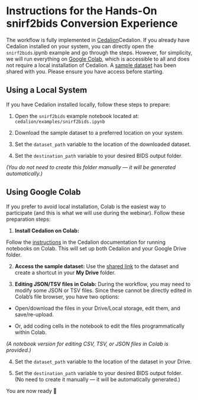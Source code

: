 # Instructions for the Hands-On snirf2bids Conversion Experience


The workflow is fully implemented in [Cedalion](https://doc.ibs.tu-berlin.de/cedalion/doc/dev/)Cedalion. If you already have Cedalion installed on your system, you can directly open the ```snirf2bids```.ipynb example and go through the steps. However, for simplicity, we will run everything on [Google Colab](https://colab.research.google.com/), which is accessible to all and does not require a local installation of Cedalion.
A [sample dataset](https://drive.google.com/drive/folders/1O3LwW-PW4rOWIXVXF-R7j7nRaixViyTV?usp=sharing) has been shared with you. Please ensure you have access before starting.

## Using a Local System
If you have Cedalion installed locally, follow these steps to prepare:

1. Open the ```snirf2bids``` example notebook located at:
 ```cedalion/examples/snirf2bids.ipynb```

2. Download the sample dataset to a preferred location on your system.

3. Set the ```dataset_path``` variable to the location of the downloaded dataset.

4. Set the ```destination_path``` variable to your desired BIDS output folder.

 *(You do not need to create this folder manually — it will be generated automatically.)*
## Using Google Colab
If you prefer to avoid local installation, Colab is the easiest way to participate (and this is what we will use during the webinar). Follow these preparation steps:

1. **Install Cedalion on Colab:**
 
 Follow the [instructions](https://doc.ibs.tu-berlin.de/cedalion/doc/dev/getting_started/colab_setup.html#) in the Cedalion documentation for running notebooks on Colab. This will set up both Cedalion and your Google Drive folder.

2. **Access the sample dataset:** Use the [shared link](https://drive.google.com/drive/folders/1O3LwW-PW4rOWIXVXF-R7j7nRaixViyTV?usp=sharing) to the dataset and create a shortcut in your **My Drive** folder.

3. **Editing JSON/TSV files in Colab:** During the workflow, you may need to modify some JSON or TSV files. Since these cannot be directly edited in Colab’s file browser, you have two options:

- Open/download the files in your Drive/Local storage, edit them, and save/re-upload.

- Or, add coding cells in the notebook to edit the files programmatically within Colab.

 *(A notebook version for editing CSV, TSV, or JSON files in Colab is provided.)*

4. Set the ```dataset_path``` variable to the location of the dataset in your Drive.

5. Set the ```destination_path``` variable to your desired BIDS output folder.
 (No need to create it manually — it will be automatically generated.)

You are now ready 🙂
